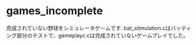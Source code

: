 # games_incomplete
完成されていない野球をシミュレータゲームです.
bat_sitmulation.cはバッティング部分のテストで、gameplayc.cは完成されていないゲームプレイでした。
